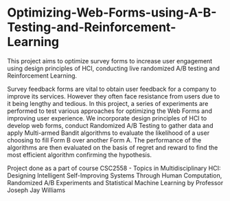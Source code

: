 # Optimizing-Web-Forms-using-A-B-Testing-and-Reinforcement-Learning
This project aims to optimize survey forms to increase user engagement using design principles of HCI, conducting live randomized A/B testing and Reinforcement Learning.

Survey feedback forms are vital to obtain user feedback for a company to improve its services. However they often face resistance from users due to it being lengthy and tedious. In this project, a series of experiments are performed to test various approaches for optimizing the Web Forms and improving user experience. We incorporate design principles of HCI to develop web forms, conduct Randomized A/B Testing to gather data and apply Multi-armed Bandit algorithms to evaluate the likelihood of a user choosing to fill Form B over another Form A. The performance of the algorithms are then evaluated on the basis of regret and reward to find the most efficient algorithm confirming the hypothesis.

Project done as a part of course CSC2558 - Topics in Multidisciplinary HCI: Designing Intelligent Self-Improving Systems Through Human Computation, Randomized A/B Experiments and Statistical Machine Learning by Professor Joseph Jay Williams
